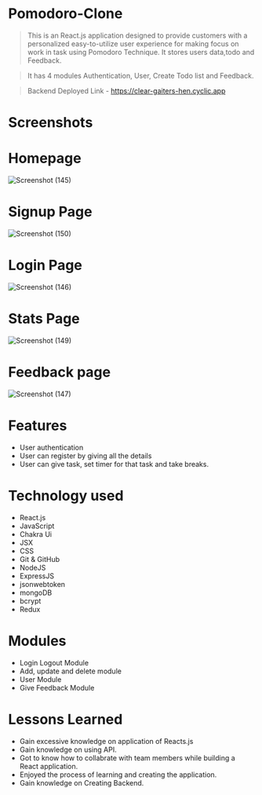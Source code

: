 # Pomodoro-Clone

> This is an React.js application designed to provide customers with a personalized easy-to-utilize user experience for making focus on work in task using Pomodoro Technique. It stores users data,todo and Feedback.

> It has 4 modules Authentication, User, Create Todo list and Feedback.

> Backend Deployed Link - https://clear-gaiters-hen.cyclic.app

# Screenshots

# Homepage

![Screenshot (145)](https://i.postimg.cc/wvXg80xB/Screenshot-2023-06-23-221450.png)

# Signup Page

![Screenshot (150)](https://i.postimg.cc/sXN9z9Tt/Screenshot-2023-06-23-221751.png)

# Login Page

![Screenshot (146)](https://i.postimg.cc/sfG0Xv5p/Screenshot-2023-06-23-221833.png)

# Stats Page

![Screenshot (149)](https://i.postimg.cc/rs2GzFLJ/Screenshot-2023-06-23-221930.png)

# Feedback page

![Screenshot (147)](https://i.postimg.cc/KjmKdK2d/Screenshot-2023-06-23-222016.png)

# Features

- User authentication
- User can register by giving all the details
- User can give task, set timer for that task and take breaks.

# Technology used

- React.js
- JavaScript
- Chakra Ui
- JSX
- CSS
- Git & GitHub
- NodeJS
- ExpressJS
- jsonwebtoken
- mongoDB
- bcrypt
- Redux

# Modules

- Login Logout Module
- Add, update and delete module
- User Module
- Give Feedback Module

# Lessons Learned

- Gain excessive knowledge on application of Reacts.js
- Gain knowledge on using API.
- Got to know how to collabrate with team members while building a React application.
- Enjoyed the process of learning and creating the application.
- Gain knowledge on Creating Backend.
